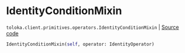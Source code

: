 # IdentityConditionMixin
`toloka.client.primitives.operators.IdentityConditionMixin` | [Source code](https://github.com/Toloka/toloka-kit/blob/v1.2.0/src/client/primitives/operators.py#L175)

```python
IdentityConditionMixin(self, operator: IdentityOperator)
```

